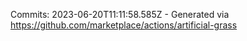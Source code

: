 Commits: 2023-06-20T11:11:58.585Z - Generated via https://github.com/marketplace/actions/artificial-grass
<br>
